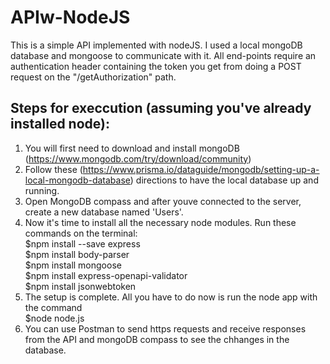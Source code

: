 # APIw-NodeJS

This is a simple API implemented with nodeJS. I used a local mongoDB database and mongoose to communicate with it. All end-points require an authentication header containing the token you get from doing a POST request on the "/getAuthorization" path.

## Steps for execcution (assuming you've already installed node):

1. You will first need to download and install mongoDB (https://www.mongodb.com/try/download/community)
2. Follow these (https://www.prisma.io/dataguide/mongodb/setting-up-a-local-mongodb-database) directions to have the local database up and running.
3. Open MongoDB compass and after youve connected to the server, create a new database named 'Users'.
4. Now it's time to install all the necessary node modules. Run these commands on the terminal:<br />
  $npm install --save express <br />
  $npm install body-parser <br />
  $npm install mongoose <br />
  $npm install express-openapi-validator<br />
  $npm install jsonwebtoken <br />
5. The setup is complete. All you have to do now is run the node app with the command<br />
  $node node.js<br />
6. You can use Postman to send https requests and receive responses from the API and mongoDB compass to see the chhanges in the database.
